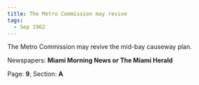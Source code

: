 ```yaml
---  
title: The Metro Commission may revive  
tags:  
  - Sep 1962  
---  
```

  
The Metro Commission may revive the mid-bay causeway plan.  
  
Newspapers: **Miami Morning News or The Miami Herald**  
  
Page: **9**, Section: **A** 
